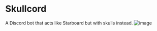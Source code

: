 # Skullcord
A Discord bot that acts like Starboard but with skulls instead.
![image](https://github.com/user-attachments/assets/47b64e3c-04a5-4914-af47-e4d28b5d5cce)
